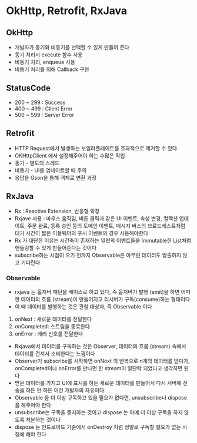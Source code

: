 # OkHttp, Retrofit, RxJava
## OkHttp
* 개발자가 동기와 비동기를 선택할 수 있게 만들어 준다
* 동기 처리시 execute 함수 사용
* 비동기 처리, enqueue 사용
* 비동기 처리를 위해 Callback 구현

## StatusCode
* 200 ~ 299 : Success
* 400 ~ 499 : Client Error
* 500 ~ 599 : Server Error

## Retrofit
* HTTP Request에서 발생하는 보일러플레이트를 효과적으로 제거할 수 있다
* OKHttpClient 에서 설정해주어야 하는 수많은 작업
* 동기 - 별도의 스레드
* 비동기 - UI를 업데이트할 때 주의
* 응답을 Gson을 통해 객체로 변환 과정

## RxJava
* Rx : Reactive Extension, 반응형 확장
* Rxjave 사용 : 마우스 움직임, 버튼 클릭과 같은 UI 이벤트, 속성 변경, 컬렉션 업데이트, 주문 완료, 등록 승인 등의 도메인 이벤트, 메시지 버스의 브로드캐스트처럼 대기 시간이 짧은 미들웨어의 푸시 이벤트의 경우 사용해야한다
* Rx 가 대단한 이유는 시간축이 존재하는 일련의 이벤트들을 Immutable한 List처럼 핸들링할 수 있게 만들어준다는 것이다
* subscribe하는 시점이 오기 전까지 Observable은 아무런 데이터도 방출하지 않고 기다린다

### Observable
* rxjava 는 옵저버 패턴을 베이스로 하고 있다, 즉 옵저버가 발행 (emit)을 하면 어떠한 데이터의 흐름 (stream)이 만들어지고 리시버가 구독(consume)하는 형태이다
* 이 때 데이터를 발행하는 것은 관찰 대상자, 즉 Observable 이다

1. onNext : 새로운 데이터를 전달한다
2. onCompleted: 스트림을 종료한다
3. onError : 에러 신호를 전달한다

* Rxjava에서 데이터를 구독하는 것은 Observer, 데이터의 흐름 (stream) 속에서 데이터를 건져서 소비한다는 느낌이다
* Observer가 subscribe를 시작하면 onNext 의 반복으로 n개의 데이터를 받다가, onCompleted이나 onError를 만나면 한 stream이 일단락 되었다고 생각하면 된다
* 받은 데이터를 가지고 UI에 표시를 하든 새로운 데이터를 만들어서 다시 서버에 전송을 하든 안 하든 이건 개발자의 자유이다
* Observable 을 더 이상 구독하고 있을 필요가 없다면, unsubscribe나 dispose 를 해주어야 한다
* unsubscribe는 구독을 중지하는 것이고 dispose 는 아예 더 이상 구독을 하지 않도록 처분하는 것이다
* dispose 는 안드로이드 기준에서 onDestroy 처럼 정말로 구독할 필요가 없는 시점에 해야 한다